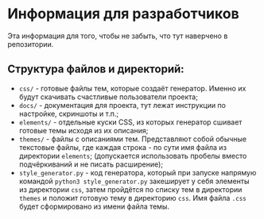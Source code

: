 # Информация для разработчиков

Эта информация для того, чтобы не забыть, что тут наверчено в репозитории.

## Структура файлов и директорий:

* `css/` - готовые файлы тем, которые создаёт генератор. Именно их будут
скачивать счастливые пользователи проекта;
* `docs/` - документация для проекта, тут лежат инструкции по настройке,
скриншоты и т.п.;
* `elements/` - отдельные куски CSS, из которых генератор сшивает готовые темы
исходя из их описания;
* `themes/` - файлы с описаниями тем. Представляют собой обычные текстовые
файлы, где каждая строка - по сути имя файла из директории `elements`;
(допускается использовать пробелы вместо подчёркиваний и не писать расширение);
* `style_generator.py` - код генератора, который при запуске напрямую командой
`python3 style_generator.py` закеширует у себя элементы из директории `css`,
затем пройдётся по списку тем в директории `themes` и положит готовую тему в
директорию `css`. Имя файла `.css` будет сформировано из имени файла темы.
